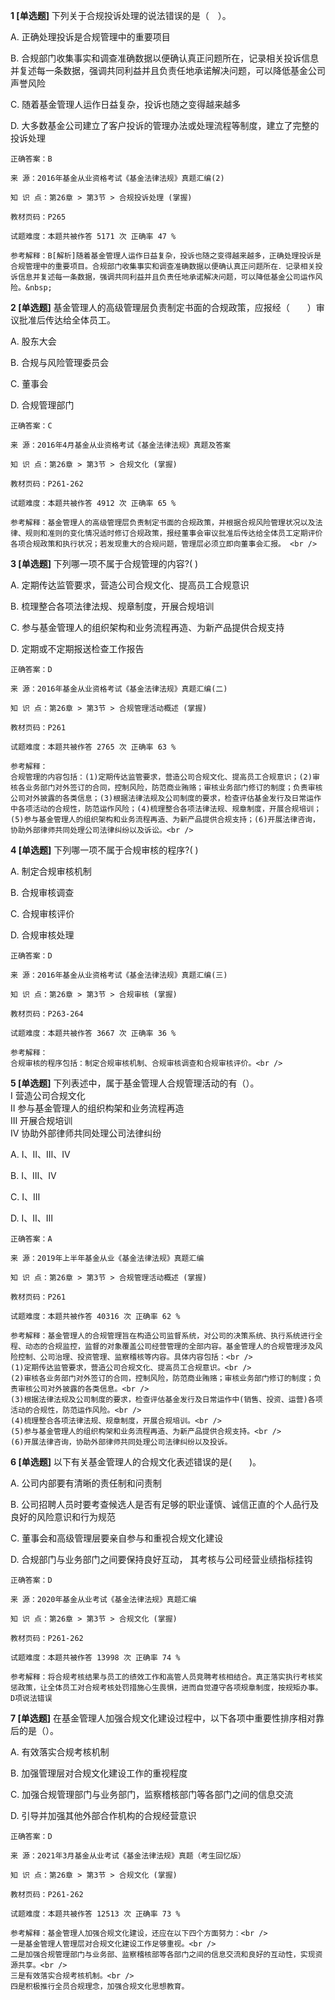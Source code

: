 **1 [单选题]** 下列关于合规投诉处理的说法错误的是（　）。 

A. 正确处理投诉是合规管理中的重要项目&nbsp;

B. 合规部门收集事实和调查准确数据以便确认真正问题所在，记录相关投诉信息并复述每一条数据，强调共同利益并且负责任地承诺解决问题，可以降低基金公司声誉风险&nbsp;

C. 随着基金管理人运作日益复杂，投诉也随之变得越来越多&nbsp;

D. 大多数基金公司建立了客户投诉的管理办法或处理流程等制度，建立了完整的投诉处理

```
正确答案：B

来 源：2016年基金从业资格考试《基金法律法规》真题汇编(2)

知 识 点：第26章 > 第3节 > 合规投诉处理 (掌握)

教材页码：P265

试题难度：本题共被作答 5171 次 正确率 47 %

参考解释：B[解析]随着基金管理人运作日益复杂，投诉也随之变得越来越多，正确处理投诉是合规管理中的重要项目。合规部门收集事实和调查准确数据以便确认真正问题所在．记录相关投诉信息并复述每一条数据，强调共同利益并且负责任地承诺解决问题，可以降低基金公司运作风险。&nbsp;
```


**2 [单选题]** 基金管理人的高级管理层负责制定书面的合规政策，应报经（　　）审议批准后传达给全体员工。 

A. 股东大会

B. 合规与风险管理委员会

C. 董事会

D. 合规管理部门 

```
正确答案：C

来 源：2016年4月基金从业资格考试《基金法律法规》真题及答案

知 识 点：第26章 > 第3节 > 合规文化 (掌握)

教材页码：P261-262

试题难度：本题共被作答 4912 次 正确率 65 %

参考解释：基金管理人的高级管理层负责制定书面的合规政策，并根据合规风险管理状况以及法律、规则和准则的变化情况适时修订合规政策，报经董事会审议批准后传达给全体员工定期评价各项合规政策和执行状况；若发现重大的合规问题，管理层必须立即向董事会汇报。 <br />

```


**3 [单选题]** 
下列哪一项不属于合规管理的内容?( )

A. 定期传达监管要求，营造公司合规文化、提高员工合规意识

B. 梳理整合各项法律法规、规章制度，开展合规培训

C. 参与基金管理人的组织架构和业务流程再造、为新产品提供合规支持

D. 定期或不定期报送检查工作报告

```
正确答案：D

来 源：2016年基金从业资格考试《基金法律法规》真题汇编(二)

知 识 点：第26章 > 第3节 > 合规管理活动概述 (掌握)

教材页码：P261

试题难度：本题共被作答 2765 次 正确率 63 %

参考解释：
合规管理的内容包括：(1)定期传达监管要求，营造公司合规文化、提高员工合规意识；(2)审核各业务部门对外签订的合同，控制风险，防范商业贿赂；审核业务部门修订的制度；负责审核公司对外披露的各类信息；(3)根据法律法规及公司制度的要求，检查评估基金发行及日常运作中各项活动的合规性，防范运作风险；(4)梳理整合各项法律法规、规章制度，开展合规培训；(5)参与基金管理人的组织架构和业务流程再造、为新产品提供合规支持；(6)开展法律咨询，协助外部律师共同处理公司法律纠纷以及诉讼。<br />

```


**4 [单选题]** 
下列哪一项不属于合规审核的程序?( )

A. 制定合规审核机制

B. 合规审核调查

C. 合规审核评价

D. 合规审核处理

```
正确答案：D

来 源：2016年基金从业资格考试《基金法律法规》真题汇编(三)

知 识 点：第26章 > 第3节 > 合规审核 (掌握)

教材页码：P263-264

试题难度：本题共被作答 3667 次 正确率 36 %

参考解释：
合规审核的程序包括：制定合规审核机制、合规审核调查和合规审核评价。<br />

```


**5 [单选题]** 下列表述中，属于基金管理人合规管理活动的有（）。 <br />
Ⅰ 营造公司合规文化 <br />
Ⅱ 参与基金管理人的组织构架和业务流程再造 <br />
Ⅲ 开展合规培训 <br />
Ⅳ 协助外部律师共同处理公司法律纠纷

A. Ⅰ、Ⅱ、Ⅲ、Ⅳ

B. Ⅰ、Ⅲ、Ⅳ

C. Ⅰ、Ⅲ

D. Ⅰ、Ⅱ、Ⅲ 

```
正确答案：A

来 源：2019年上半年基金从业《基金法律法规》真题汇编

知 识 点：第26章 > 第3节 > 合规管理活动概述 (掌握)

教材页码：P261

试题难度：本题共被作答 40316 次 正确率 62 %

参考解释：基金管理人的合规管理旨在构造公司监督系统，对公司的决策系统、执行系统进行全程、动态的合规监控，监督的对象覆盖公司经营管理的全部内容。基金管理人的合规管理涉及风险控制、公司治理、投资管理、监察稽核等内容。具体内容包括：<br />
(1)定期传达监管要求，营造公司合规文化、提高员工合规意识。<br />
(2)审核各业务部门对外签订的合同，控制风险，防范商业贿赂；审核业务部门修订的制度；负责审核公司对外披露的各类信息。<br />
(3)根据法律法规及公司制度的要求，检查评估基金发行及日常运作中(销售、投资、运营)各项活动的合规性，防范运作风险。<br />
(4)梳理整合各项法律法规、规章制度，开展合规培训。<br />
(5)参与基金管理人的组织构架和业务流程再造、为新产品提供合规支持。<br />
(6)开展法律咨询，协助外部律师共同处理公司法律纠纷以及投诉。
```


**6 [单选题]** 以下有关基金管理人的合规文化表述错误的是(&emsp;&emsp;)。

A. 公司内部要有清晰的责任制和问责制

B. 公司招聘人员时要考查候选人是否有足够的职业谨慎、诚信正直的个人品行及良好的风险意识和行为规范

C. 董事会和高级管理层要亲自参与和重视合规文化建设

D. 合规部门与业务部门之间要保持良好互动， 其考核与公司经营业绩指标挂钩

```
正确答案：D

来 源：2020年基金从业考试《基金法律法规》真题汇编

知 识 点：第26章 > 第3节 > 合规文化 (掌握)

教材页码：P261-262

试题难度：本题共被作答 13998 次 正确率 74 %

参考解释：将合规考核结果与员工的绩效工作和高管人员竞聘考核相结合。真正落实执行考核奖惩政策，让全体员工对合规考核处罚措施心生畏惧，进而自觉遵守各项规章制度，按规矩办事。D项说法错误
```


**7 [单选题]** 在基金管理人加强合规文化建设过程中，以下各项中重要性排序相对靠后的是（）。

A. 有效落实合规考核机制

B. 加强管理层对合规文化建设工作的重视程度

C. 加强合规管理部门与业务部门，监察稽核部门等各部门之间的信息交流

D. 引导并加强其他外部合作机构的合规经营意识

```
正确答案：D

来 源：2021年3月基金从业考试《基金法律法规》真题（考生回忆版）

知 识 点：第26章 > 第3节 > 合规文化 (掌握)

教材页码：P261-262

试题难度：本题共被作答 12513 次 正确率 73 %

参考解释：基金管理人加强合规文化建设，还应在以下四个方面努力：<br />
一是基金管理人管理层对合规文化建设工作足够重视。<br />
二是加强合规管理部门与业务部、监察稽核部等各部门之间的信息交流和良好的互动性，实现资源共享。<br />
三是有效落实合规考核机制。<br />
四是积极推行全员合规理念，加强合规文化思想教育。
```

